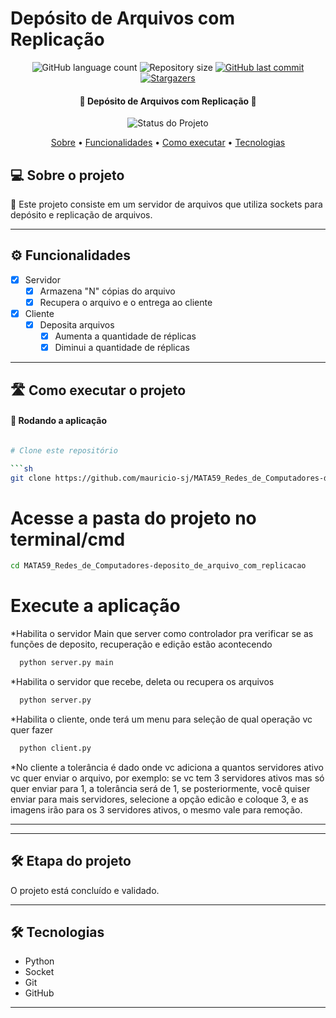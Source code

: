 # Depósito de Arquivos com Replicação

<p align="center">
  <img alt="GitHub language count" src="https://img.shields.io/github/languages/count/mauricio-sj/MATA59_Redes_de_Computadores-deposito_de_arquivo_com_replicacao?color=%2304D361">
  <img alt="Repository size" src="https://img.shields.io/github/repo-size/mauricio-sj/MATA59_Redes_de_Computadores-deposito_de_arquivo_com_replicacao">
  <a href="https://github.com/mauricio-sj/MATA59_Redes_de_Computadores-deposito_de_arquivo_com_replicacao/commits/main">
    <img alt="GitHub last commit" src="https://img.shields.io/github/last-commit/mauricio-sj/MATA59_Redes_de_Computadores-deposito_de_arquivo_com_replicacao">
  </a>
  <a href="https://github.com/mauricio-sj/MATA59_Redes_de_Computadores-deposito_de_arquivo_com_replicacao/stargazers">
    <img alt="Stargazers" src="https://img.shields.io/github/stars/mauricio-sj/MATA59_Redes_de_Computadores-deposito_de_arquivo_com_replicacao?style=social">
  </a>
</p>


<h4 align="center"> 
	🚧 Depósito de Arquivos com Replicação 🚧
</h4>

<p align="center">
	<img alt="Status do Projeto" src="https://img.shields.io/badge/STATUS-Concluido-green">
</p>

<p align="center">
 <a href="#-sobre-o-projeto">Sobre</a> •
 <a href="#-Funcionalidades">Funcionalidades</a> •
 <a href="#-como-executar-o-projeto">Como executar</a> • 
 <a href="#-tecnologias">Tecnologias</a>
</p>

## 💻 Sobre o projeto

📄 Este projeto consiste em um servidor de arquivos que utiliza sockets para depósito e replicação de arquivos.

---

## ⚙️ Funcionalidades

- [x] Servidor
  - [x] Armazena "N" cópias do arquivo
  - [x] Recupera o arquivo e o entrega ao cliente

- [x] Cliente
  - [x] Deposita arquivos
    - [x] Aumenta a quantidade de réplicas
    - [x] Diminui a quantidade de réplicas

---

## 🛣️ Como executar o projeto

#### 🎲 Rodando a aplicação

```bash

# Clone este repositório

```sh
git clone https://github.com/mauricio-sj/MATA59_Redes_de_Computadores-deposito_de_arquivo_com_replicacao.git
```

# Acesse a pasta do projeto no terminal/cmd
```sh
cd MATA59_Redes_de_Computadores-deposito_de_arquivo_com_replicacao
```

# Execute a aplicação

*Habilita o servidor Main que server como controlador pra verificar se as funções de deposito, recuperação e edição estão acontecendo
```sh
  python server.py main
```
*Habilita o servidor que recebe, deleta ou recupera os arquivos
```sh
  python server.py
```

*Habilita o cliente, onde terá um menu para seleção de qual operação vc quer fazer
```sh
  python client.py
```
*No cliente a tolerância é dado onde vc adiciona a quantos servidores ativo vc quer enviar o arquivo, por exemplo: se vc tem 3 servidores ativos mas só quer enviar para 1, a tolerância será de 1, se posteriormente, você quiser enviar para mais servidores, selecione a opção edicão e coloque 3, e as imagens irão para os 3 servidores ativos, o mesmo vale para remoção.

---
---
## 🛠 Etapa do projeto
O projeto está concluído e validado.

---

## 🛠 Tecnologias

* Python
* Socket
* Git
* GitHub
---
